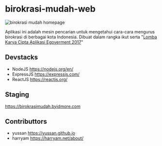 # birokrasi-mudah-web

![birokrasi mudah homepage](https://scontent.fsub6-2.fna.fbcdn.net/v/t31.0-8/23550219_1954310501474381_3722226705632773215_o.png?_nc_eui2=v1%3AAeGd7SSmmwnmcLj0JJzw8EOLBfrzmfEhLFniAvRxrNaufOnZS8TIkyqUMyqrVflhHX_SVaVLRsoHvI5nyvHZgz9_2weF8xlZjO1Qndw4gjE6AA&oh=f59089e599edd1de3ece5ef868a91ac9&oe=5A933668)

Aplikasi ini adalah mesin pencarian untuk mengetahui cara-cara mengurus birokrasi di berbagai kota Indonesia. Dibuat dalam rangka ikut serta "[Lomba Karya Cipta Aplikasi Egoverment 2017](https://kompetisi.id/competition/T0RnNQ/regulations/Hackhathon-2.0-(HIMTI)-UMN)"

## Devstacks
- NodeJS https://nodejs.org/en/
- ExpressJS https://expressjs.com/
- ReactJS https://reactjs.org/

## Staging 
https://birokrasimudah.byidmore.com

## Contributtors 
- yussan https://yussan.github.io
- harryam https://harryam.net/about/
